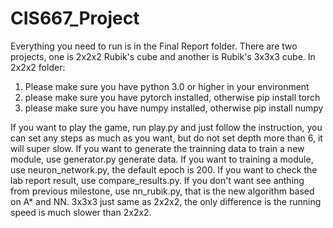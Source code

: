 # CIS667_Project
Everything you need to run is in the Final Report folder.
There are two projects, one is 2x2x2 Rubik's cube and another is Rubik's 3x3x3 cube.
In 2x2x2 folder:
1. Please make sure you have python 3.0 or higher in your environment
2. please make sure you have pytorch installed, otherwise pip install torch
3. please make sure you have numpy installed, otherwise pip install numpy

If you want to play the game, run play.py and just follow the instruction, you can set any steps as much as you want, but do not set depth more than 6, it will super slow.
If you want to generate the trainning data to train a new module, use generator.py generate data.
If you want to training a module, use neuron_network.py, the default epoch is 200.
If you want to check the lab report result, use compare_results.py.
If you don't want see anthing from previous milestone, use nn_rubik.py, that is the new algorithm based on A* and NN.
3x3x3 just same as 2x2x2, the only difference is the running speed is much slower than 2x2x2.

